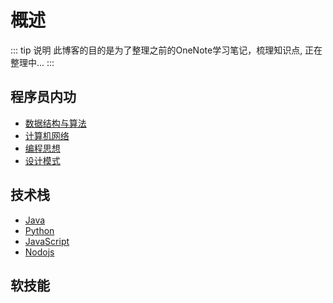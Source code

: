 # 概述

::: tip 说明
此博客的目的是为了整理之前的OneNote学习笔记，梳理知识点,
正在整理中...
:::

## 程序员内功

- [数据结构与算法](./temp/)
- [计算机网络](./temp/)
- [编程思想](./temp/)
- [设计模式](./temp/)

## 技术栈
- [Java](../java-base/index.html)
- [Python](./temp/)
- [JavaScript](./temp/)
- [Nodojs](./temp/)

## 软技能




